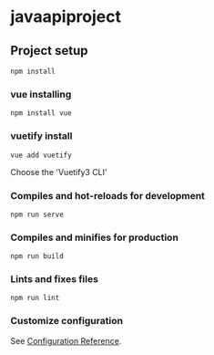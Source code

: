 # javaapiproject

## Project setup
```
npm install
```

### vue installing
```
npm install vue
```

### vuetify install
```
vue add vuetify
```
Choose the 'Vuetify3 CLI'

### Compiles and hot-reloads for development
```
npm run serve
```

### Compiles and minifies for production
```
npm run build
```

### Lints and fixes files
```
npm run lint
```

### Customize configuration
See [Configuration Reference](https://cli.vuejs.org/config/).
